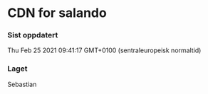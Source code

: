 
# CDN for salando

### Sist oppdatert 
Thu Feb 25 2021 09:41:17 GMT+0100 (sentraleuropeisk normaltid)
### Laget 
Sebastian
